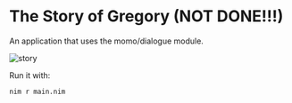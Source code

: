 # The Story of Gregory (NOT DONE!!!)

An application that uses the momo/dialogue module.

![story](story.gif)

Run it with:

```
nim r main.nim
```

